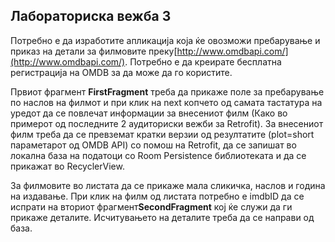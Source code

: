## Лабораториска вежба 3

Потребно е да изработите апликација која ќе oвозможи пребарување и приказ на детали за филмовите
преку[http://www.omdbapi.com/](http://www.omdbapi.com/). Потребно е да креирате бесплатна
регистрација на OMDB за да може да го користите.

Првиот фрагмент **FirstFragment** треба да прикаже поле за пребарување по наслов на филмот и при
клик на next копчето од самата тастатура на уредот да се повлечат информации за внесениот филм (Како
во примерот од последните 2 аудиториски вежби за Retrofit). За внесениот филм треба да се превземат
кратки верзии од резултатите (plot=short параметарот од OMDB API) со помош на Retrofit, да се
запишат во локална база на податоци со Room Persistence библиотеката и да се прикажат во
RecyclerView.

За филмовите во листата да се прикаже мала сликичка, наслов и година на издавање. При клик на филм
од листата потребно е imdbID да се испрати на вториот фрагмент**SecondFragment** коj ќе служи да ги
прикаже деталите. Исчитувањето на деталите треба да се направи од база.